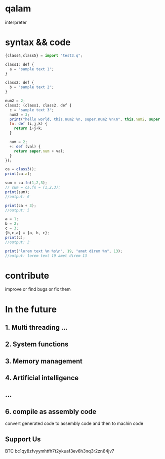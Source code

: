 # qalam
interpreter

# syntax && code
```js
{class4,class5} = import "test3.q";

class1: def {
  a = "sample text 1";
}

class2: def {
  b = "sample text 2";
}

num2 = 2;
class3: (class1, class2, def {
  c = "sample text 3";
  num2 = 3;
  print("hello world, this.num2 %n, super.num2 %n\n", this.num2, super.num2);
  fn: def (i,j,k) {
    return i+j+k;
  }

  num = 2;
  +: def (val) {
    return super.num + val;
  }
});

ca = class3();
print(ca.a);

sum = ca.fn(1,2,3);
// sum = ca.fn = (1,2,3);
print(sum);
//output: 6

print(ca + 3);
//output: 5

a = 1;
b = 2;
c = 3;
{b,c,a} = {a, b, c};
print(c);
//output: 3

print("lorem text %n %s\n", 19, "amet direm %n", 13);
//output: lorem text 19 amet direm 13
```
# contribute
improve or find bugs or fix them

# In the future
## 1. Multi threading ...
## 2. System functions
## 3. Memory management
## 4. Artificial intelligence  
## ...
## 6. compile as assembly code
convert generated code to assembly code and then to machin code

## Support Us
BTC bc1qy8zfvyymhtfh7t2ykuaf3ev6h3nq3r2zn64jv7


